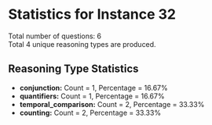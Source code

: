# Statistics for Instance 32<br/>
Total number of questions: 6<br/>
Total 4 unique reasoning types are produced.<br/>
## Reasoning Type Statistics<br/>
- **conjunction:** Count = 1, Percentage = 16.67%<br/>
- **quantifiers:** Count = 1, Percentage = 16.67%<br/>
- **temporal_comparison:** Count = 2, Percentage = 33.33%<br/>
- **counting:** Count = 2, Percentage = 33.33%<br/>
